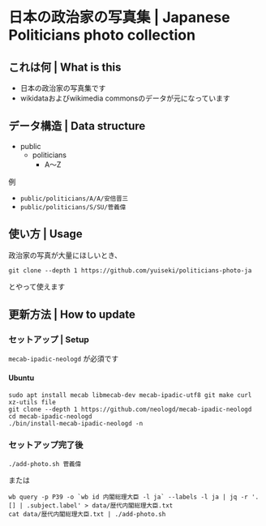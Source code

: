 # 日本の政治家の写真集 | Japanese Politicians photo collection

## これは何 | What is this

- 日本の政治家の写真集です
- wikidataおよびwikimedia commonsのデータが元になっています


## データ構造 | Data structure
- public
  - politicians
    - A～Z

例

- `public/politicians/A/A/安倍晋三`
- `public/politicians/S/SU/菅義偉`

## 使い方 | Usage
政治家の写真が大量にほしいとき、
```
git clone --depth 1 https://github.com/yuiseki/politicians-photo-ja
```
とやって使えます

## 更新方法 | How to update
### セットアップ | Setup
`mecab-ipadic-neologd` が必須です

#### Ubuntu
```
sudo apt install mecab libmecab-dev mecab-ipadic-utf8 git make curl xz-utils file
git clone --depth 1 https://github.com/neologd/mecab-ipadic-neologd
cd mecab-ipadic-neologd
./bin/install-mecab-ipadic-neologd -n
```

### セットアップ完了後
```
./add-photo.sh 菅義偉
```

または

```
wb query -p P39 -o `wb id 内閣総理大臣 -l ja` --labels -l ja | jq -r '.[] | .subject.label' > data/歴代内閣総理大臣.txt
cat data/歴代内閣総理大臣.txt | ./add-photo.sh
```